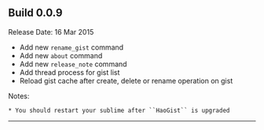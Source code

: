 Build 0.0.9
-----------
Release Date: 16 Mar 2015
    
* Add new ``rename_gist`` command
* Add new ``about`` command
* Add new ``release_note`` command
* Add thread process for gist list
* Reload gist cache after create, delete or rename operation on gist


Notes:

    * You should restart your sublime after ``HaoGist`` is upgraded
-----------